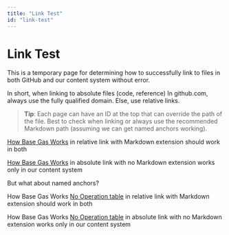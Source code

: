 ```yaml
---
title: "Link Test"
id: "link-test"
---
```


# Link Test

This is a temporary page for determining how to successfully link to files in both GitHub and our content system without error.

In short, when linking to absolute files (code, reference) In github.com, always use the fully qualified domain.
Else, use relative links.

> **Tip**: Each page can have an ID at the top that can override the path of the file. Best to check when linking or always use the recommended Markdown path (assuming we can get named anchors working).

[How Base Gas Works](../../../../concepts/base-gas.md) in relative link with Markdown extension should work in both

[How Base Gas Works](/concepts/base-gas) in absolute link with no Markdown extension works only in our content system

But what about named anchors?

How Base Gas Works [No Operation table](../../../../concepts/base-gas.md#no-operation) in relative link with Markdown extension should work in both

How Base Gas Works [No Operation table](/concepts/base-gas#no-operation) in absolute link with no Markdown extension works only in our content system